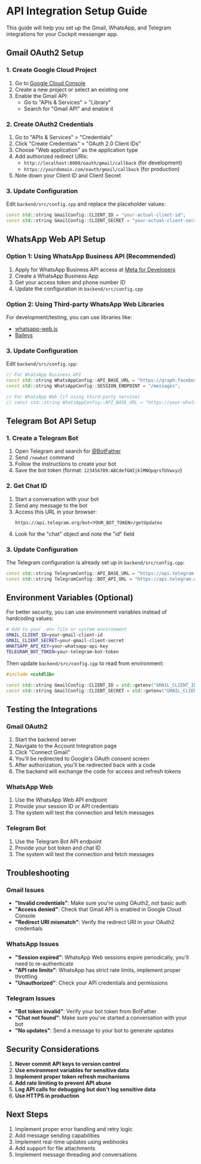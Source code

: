 # API Integration Setup Guide

This guide will help you set up the Gmail, WhatsApp, and Telegram integrations for your Cockpit messenger app.

## Gmail OAuth2 Setup

### 1. Create Google Cloud Project
1. Go to [Google Cloud Console](https://console.cloud.google.com/)
2. Create a new project or select an existing one
3. Enable the Gmail API:
   - Go to "APIs & Services" > "Library"
   - Search for "Gmail API" and enable it

### 2. Create OAuth2 Credentials
1. Go to "APIs & Services" > "Credentials"
2. Click "Create Credentials" > "OAuth 2.0 Client IDs"
3. Choose "Web application" as the application type
4. Add authorized redirect URIs:
   - `http://localhost:8080/oauth/gmail/callback` (for development)
   - `https://yourdomain.com/oauth/gmail/callback` (for production)
5. Note down your Client ID and Client Secret

### 3. Update Configuration
Edit `backend/src/config.cpp` and replace the placeholder values:

```cpp
const std::string GmailConfig::CLIENT_ID = "your-actual-client-id";
const std::string GmailConfig::CLIENT_SECRET = "your-actual-client-secret";
```

## WhatsApp Web API Setup

### Option 1: Using WhatsApp Business API (Recommended)
1. Apply for WhatsApp Business API access at [Meta for Developers](https://developers.facebook.com/docs/whatsapp)
2. Create a WhatsApp Business App
3. Get your access token and phone number ID
4. Update the configuration in `backend/src/config.cpp`

### Option 2: Using Third-party WhatsApp Web Libraries
For development/testing, you can use libraries like:
- [whatsapp-web.js](https://github.com/pedroslopez/whatsapp-web.js)
- [Baileys](https://github.com/WhiskeySockets/Baileys)

### 3. Update Configuration
Edit `backend/src/config.cpp`:

```cpp
// For WhatsApp Business API
const std::string WhatsAppConfig::API_BASE_URL = "https://graph.facebook.com/v17.0";
const std::string WhatsAppConfig::SESSION_ENDPOINT = "/messages";

// For WhatsApp Web (if using third-party service)
// const std::string WhatsAppConfig::API_BASE_URL = "https://your-whatsapp-api.com";
```

## Telegram Bot API Setup

### 1. Create a Telegram Bot
1. Open Telegram and search for [@BotFather](https://t.me/botfather)
2. Send `/newbot` command
3. Follow the instructions to create your bot
4. Save the bot token (format: `123456789:ABCdefGHIjklMNOpqrsTUVwxyz`)

### 2. Get Chat ID
1. Start a conversation with your bot
2. Send any message to the bot
3. Access this URL in your browser:
   ```
   https://api.telegram.org/bot<YOUR_BOT_TOKEN>/getUpdates
   ```
4. Look for the "chat" object and note the "id" field

### 3. Update Configuration
The Telegram configuration is already set up in `backend/src/config.cpp`:

```cpp
const std::string TelegramConfig::API_BASE_URL = "https://api.telegram.org";
const std::string TelegramConfig::BOT_API_URL = "https://api.telegram.org/bot";
```

## Environment Variables (Optional)

For better security, you can use environment variables instead of hardcoding values:

```bash
# Add to your .env file or system environment
GMAIL_CLIENT_ID=your-gmail-client-id
GMAIL_CLIENT_SECRET=your-gmail-client-secret
WHATSAPP_API_KEY=your-whatsapp-api-key
TELEGRAM_BOT_TOKEN=your-telegram-bot-token
```

Then update `backend/src/config.cpp` to read from environment:

```cpp
#include <cstdlib>

const std::string GmailConfig::CLIENT_ID = std::getenv("GMAIL_CLIENT_ID") ? std::getenv("GMAIL_CLIENT_ID") : "YOUR_GMAIL_CLIENT_ID";
const std::string GmailConfig::CLIENT_SECRET = std::getenv("GMAIL_CLIENT_SECRET") ? std::getenv("GMAIL_CLIENT_SECRET") : "YOUR_GMAIL_CLIENT_SECRET";
```

## Testing the Integrations

### Gmail OAuth2
1. Start the backend server
2. Navigate to the Account Integration page
3. Click "Connect Gmail"
4. You'll be redirected to Google's OAuth consent screen
5. After authorization, you'll be redirected back with a code
6. The backend will exchange the code for access and refresh tokens

### WhatsApp Web
1. Use the WhatsApp Web API endpoint
2. Provide your session ID or API credentials
3. The system will test the connection and fetch messages

### Telegram Bot
1. Use the Telegram Bot API endpoint
2. Provide your bot token and chat ID
3. The system will test the connection and fetch messages

## Troubleshooting

### Gmail Issues
- **"Invalid credentials"**: Make sure you're using OAuth2, not basic auth
- **"Access denied"**: Check that Gmail API is enabled in Google Cloud Console
- **"Redirect URI mismatch"**: Verify the redirect URI in your OAuth2 credentials

### WhatsApp Issues
- **"Session expired"**: WhatsApp Web sessions expire periodically, you'll need to re-authenticate
- **"API rate limits"**: WhatsApp has strict rate limits, implement proper throttling
- **"Unauthorized"**: Check your API credentials and permissions

### Telegram Issues
- **"Bot token invalid"**: Verify your bot token from BotFather
- **"Chat not found"**: Make sure you've started a conversation with your bot
- **"No updates"**: Send a message to your bot to generate updates

## Security Considerations

1. **Never commit API keys to version control**
2. **Use environment variables for sensitive data**
3. **Implement proper token refresh mechanisms**
4. **Add rate limiting to prevent API abuse**
5. **Log API calls for debugging but don't log sensitive data**
6. **Use HTTPS in production**

## Next Steps

1. Implement proper error handling and retry logic
2. Add message sending capabilities
3. Implement real-time updates using webhooks
4. Add support for file attachments
5. Implement message threading and conversations 